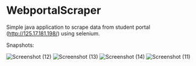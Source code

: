 # WebportalScraper
Simple java application to scrape data from student portal (http://125.17.181.198/) using selenium.

Snapshots:


![Screenshot (12)](https://user-images.githubusercontent.com/50861581/145708069-0f2beec6-090d-41ca-b283-3cc93df8e15d.png)
![Screenshot (13)](https://user-images.githubusercontent.com/50861581/145708070-94064320-b574-4500-8cfd-07ac574e104f.png)
![Screenshot (14)](https://user-images.githubusercontent.com/50861581/145708072-86fb4989-e3d1-4f85-87d6-1f76b573ead4.png)
![Screenshot (11)](https://user-images.githubusercontent.com/50861581/145708073-62e73eb2-c048-446a-9292-6eaad571152c.png)
